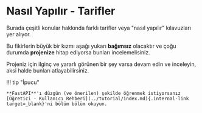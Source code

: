 # Nasıl Yapılır - Tarifler

Burada çeşitli konular hakkında farklı tarifler veya "nasıl yapılır" kılavuzları yer alıyor.

Bu fikirlerin büyük bir kızmı aşağı yukarı **bağımsız** olacaktır ve çoğu durumda **projenize** hitap ediyorsa bunları incelemelisiniz.

Projeniz için ilginç ve yararlı görünen bir şey varsa devam edin ve inceleyin, aksi halde bunları atlayabilirsiniz.

!!! tip "İpucu"

    **FastAPI**'ı düzgün (ve önerilen) şekilde öğrenmek istiyorsanız [Öğretici - Kullanıcı Rehberi](../tutorial/index.md){.internal-link target=_blank}'ni bölüm bölüm okuyun.
